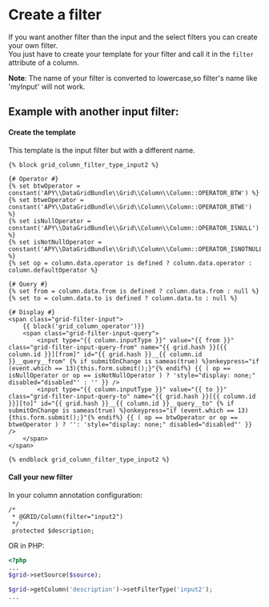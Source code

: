 Create a filter
===============

If you want another filter than the input and the select filters you can create your own filter.  
You just have to create your template for your filter and call it in the `filter` attribute of a column.

**Note**: The name of your filter is converted to lowercase,so filter's name like 'myInput' will not work.

## Example with another input filter:

#### Create the template

This template is the input filter but with a different name.

```janjo
{% block grid_column_filter_type_input2 %}

{# Operator #}
{% set btwOperator = constant('APY\\DataGridBundle\\Grid\\Column\\Column::OPERATOR_BTW') %}
{% set btweOperator = constant('APY\\DataGridBundle\\Grid\\Column\\Column::OPERATOR_BTWE') %}
{% set isNullOperator = constant('APY\\DataGridBundle\\Grid\\Column\\Column::OPERATOR_ISNULL') %}
{% set isNotNullOperator = constant('APY\\DataGridBundle\\Grid\\Column\\Column::OPERATOR_ISNOTNULL') %}
{% set op = column.data.operator is defined ? column.data.operator : column.defaultOperator %}

{# Query #}
{% set from = column.data.from is defined ? column.data.from : null %}
{% set to = column.data.to is defined ? column.data.to : null %}

{# Display #}
<span class="grid-filter-input">
    {{ block('grid_column_operator')}}
    <span class="grid-filter-input-query">
        <input type="{{ column.inputType }}" value="{{ from }}" class="grid-filter-input-query-from" name="{{ grid.hash }}[{{ column.id }}][from]" id="{{ grid.hash }}__{{ column.id }}__query__from" {% if submitOnChange is sameas(true) %}onkeypress="if (event.which == 13){this.form.submit();}"{% endif%} {{ ( op == isNullOperator or op == isNotNullOperator ) ? 'style="display: none;" disabled="disabled"' : '' }} />
        <input type="{{ column.inputType }}" value="{{ to }}" class="grid-filter-input-query-to" name="{{ grid.hash }}[{{ column.id }}][to]" id="{{ grid.hash }}__{{ column.id }}__query__to" {% if submitOnChange is sameas(true) %}onkeypress="if (event.which == 13){this.form.submit();}"{% endif%} {{ ( op == btwOperator or op == btweOperator ) ? '': 'style="display: none;" disabled="disabled"' }} />
    </span>
</span>

{% endblock grid_column_filter_type_input2 %}
```

#### Call your new filter

In your column annotation configuration:

```
/*
 * @GRID/Column(filter="input2")
 */
 protected $description;
```

OR in PHP:

```php
<?php
...
$grid->setSource($source);

$grid->getColumn('description')->setFilterType('input2');
...
``` 
